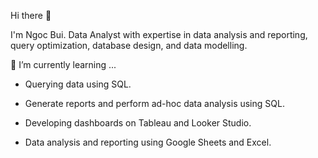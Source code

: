 Hi there 👋

I'm Ngoc Bui. Data Analyst with expertise in data analysis and reporting, query optimization, database design, and data modelling.

🌱 I’m currently learning ...

- Querying data using SQL.

- Generate reports and perform ad-hoc data analysis using SQL.

- Developing dashboards on Tableau and Looker Studio.

- Data analysis and reporting using Google Sheets and Excel.
